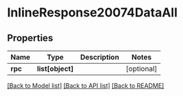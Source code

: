 # InlineResponse20074DataAll

## Properties
Name | Type | Description | Notes
------------ | ------------- | ------------- | -------------
**rpc** | **list[object]** |  | [optional] 

[[Back to Model list]](../README.md#documentation-for-models) [[Back to API list]](../README.md#documentation-for-api-endpoints) [[Back to README]](../README.md)

